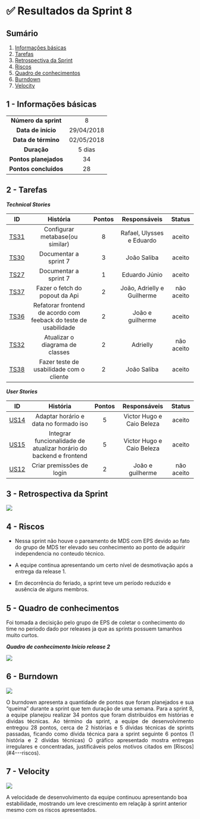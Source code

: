 

# ✅ Resultados da Sprint 8

## Sumário

1. [Informações básicas](#1---informações-básicas)
1. [Tarefas](#2---tarefas)
1. [Retrospectiva da Sprint](#3---retrospectiva-da-sprint)
1. [Riscos](#4---riscos)
1. [Quadro de conhecimentos](#5---quadro-de-conhecimentos)
1. [Burndown](#6---burndown)
1. [Velocity](#7---velocity)

## 1 - Informações básicas

| | |
|:--:|:--:|
|**Número da sprint**|8|
|**Data de início**|29/04/2018|
|**Data de término**|02/05/2018|
|**Duração**|5 dias|
|**Pontos planejados**|34|
|**Pontos concluidos**|28|


## 2 - Tarefas

***Technical Stories***


|ID|História|Pontos|Responsáveis|Status|
|:-:|:-----:|:----:|:----------:|:----:|
|[TS31](https://github.com/fga-gpp-mds/2018.1_gerencia_mais/issues/151)|Configurar metabase(ou similar)|8|Rafael, Ulysses e Eduardo|aceito|
|[TS30](https://github.com/fga-gpp-mds/2018.1_Gerencia_mais/pull/147)|Documentar a sprint 7|3|João Saliba|aceito|
|[TS27](https://github.com/fga-gpp-mds/2018.1_gerencia_mais/issues/144)|Documentar a sprint 7|1|Eduardo Júnio|aceito|
|[TS37](https://github.com/fga-gpp-mds/2018.1_gerencia_mais/issues/136)|Fazer o fetch do popout da Api|2|João, Adrielly e Guilherme|não aceito|
|[TS36](https://github.com/fga-gpp-mds/2018.1_gerencia_mais/issues/155)|Refatorar frontend de acordo com feeback do teste de usabilidade|2|João e guilherme|aceito|
|[TS32](https://github.com/fga-gpp-mds/2018.1_gerencia_mais/issues/152)|Atualizar o diagrama de classes|2|Adrielly|não aceito|
|[TS38](https://github.com/fga-gpp-mds/2018.1_gerencia_mais/issues/153)|Fazer teste de usabilidade com o cliente|2|João Saliba|aceito|


***User Stories***

|ID|História|Pontos|Responsáveis|Status|
|:-:|:-----:|:----:|:----------:|:----:|
|[US14](https://github.com/fga-gpp-mds/2018.1_gerencia_mais/issues/158)|Adaptar horário e data no formado iso|5|Victor Hugo e Caio Beleza|aceito|
|[US15](https://github.com/fga-gpp-mds/2018.1_gerencia_mais/issues/159)|Integrar funcionalidade de atualizar horário do backend e frontend|5|Victor Hugo e Caio Beleza|aceito|
|[US12](https://github.com/fga-gpp-mds/2018.1_gerencia_mais/issues/156)|Criar premissões de login|2|João e guilherme|não aceito|



## 3 - Retrospectiva da Sprint


<img src="{{site.baseurl }}/documentos/imagens/Sprint8/retrospectiva_s8.png">

## 4 - Riscos

- Nessa sprint não houve o pareamento de MDS com EPS devido ao fato do grupo de MDS ter elevado seu conhecimento ao ponto de adquirir independencia no conteudo técnico.

- A equipe continua apresentando um certo nível de desmotivação após a entrega da release 1.

- Em decorrência do feriado, a sprint teve um período reduzido e ausência de alguns membros.

## 5 - Quadro de conhecimentos

Foi tomada a decisição pelo grupo de EPS de coletar o conhecimento do time no periodo dado por releases ja que as sprints possuem tamanhos muito curtos.

***Quadro de conhecimento Início release 2***

<img src="{{site.baseurl }}documentos/imagens/Sprint8/conhecimento_s8.png">

## 6 - Burndown

<img src="{{site.baseurl }}documentos/imagens/Sprint8/burndown_s8.png">

<p align="justify">O burndown apresenta a quantidade de pontos que foram planejados e sua “queima” durante a sprint que tem duração de uma semana. Para a sprint 8, a equipe planejou realizar 34 pontos que foram distribuídos em histórias e dividas técnicas.
Ao término da sprint, a equipe de desenvolvimento entregou 28 pontos, cerca de 2 histórias e 5 dívidas técnicas de sprints passadas, ficando como dívida técnica para a sprint seguinte 6 pontos (1 história e 2 dívidas técnicas) O gráfico apresentado mostra entregas irregulares e concentradas, justificáveis pelos motivos citados em [Riscos](#4---riscos).</p>


## 7 - Velocity

<img src="{{site.baseurl }}documentos/imagens/Sprint8/velocity_s8.png">

A velocidade de desenvolvimento da equipe continuou apresentando boa estabilidade, mostrando um leve crescimento em relaçãp à sprint anterior mesmo com os riscos apresentados.

